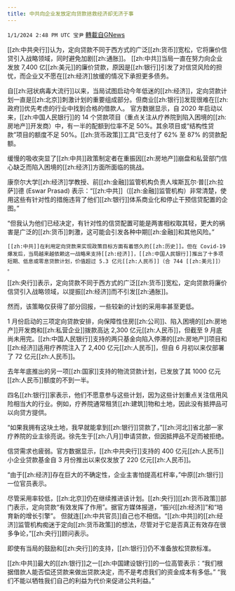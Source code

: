 ```yaml
---
title: 中共向企业发放定向贷款拯救经济却无济于事
---
```

`1/1/2024 2:48 PM UTC 宝尹` [轉載自GNews](https://gnews.org/articles/2172891)

[[zh:中共央行]]认为，定向贷款不同于西方式的广泛[[zh:货币]]宽松，它将廉价信贷引入战略领域，同时避免加剧[[zh:通胀]]。
[[zh:中共]]当局一直在努力向企业发放 7,400 亿[[zh:美元]]的廉价贷款，原因是[[zh:银行]]引发了对信贷风险的担忧，而企业又不愿在[[zh:经济]]放缓的情况下承担更多债务。

自[[zh:冠状病毒大流行]]以来，当局试图启动今年低迷的[[zh:经济]]，定向贷款计划一直是[[zh:北京]]刺激计划的重要组成部分。但商业[[zh:银行]]发现很难在[[zh:政府]]优先考虑的行业中找到合格的借款人。
官方数据显示，自 2020 年启动以来，[[zh:中国人民银行]]的 14 个贷款项目（重点关注从疗养院到陷入困境的[[zh:房地产]]开发商）中，有一半的配额到位率不足 50%。其余项目或“结构性贷款”项目的额度不足 50%。[[zh:货币政策]]工具”已支付了 62% 至 87% 的贷款配额。

缓慢的吸收突显了[[zh:中共]]政策制定者在重振因[[zh:房地产]]崩盘和私营部门信心缺乏而陷入困境的[[zh:经济]]方面所面临的挑战。

康奈尔大学[[zh:经济]]学教授、前[[zh:金融]]监管机构负责人埃斯瓦尔·普[[zh:拉萨]]德 (Eswar Prasad) 表示：“[[zh:中共]]（[[zh:金融]]监管机构）非常清楚，使用这些有针对性的措施违背了他们[[zh:银行]]体系商业化和停止干预信贷配置的企图。”

“但我认为他们已经决定，有针对性的信贷配置可能是两害相权取其轻，更大的祸害是广泛的[[zh:货币]]刺激，这可能会引发各种中期[[zh:金融]]和其他风险。”

	[[zh:中共]]在利用定向贷款来实现政策目标方面有着悠久的[[zh:历史]]。但在 Covid-19 爆发后，当局越来越依赖这一战略来支持[[zh:经济]]，[[zh:中国人民银行]]推出了十多项短期、低息或零息贷款计划，价值超过 5.3 亿元[[zh:人民币]]（合 744 [[zh:美元]]） 。

[[zh:央行]]表示，定向贷款不同于西方式的广泛[[zh:货币]]宽松，定向贷款将廉价信贷引入战略领域，以提振[[zh:经济]]而不引发[[zh:通胀]]。

然而，该策略仅获得了部分回报，一些较新的计划的采用率甚至更低。

1 月份启动的三项定向贷款安排，向保障性住房[[zh:公司]]、陷入困境的[[zh:房地产]]开发商和[[zh:私营企业]]拨款高达 2,300 亿元[[zh:人民币]]，但截至 9 月底尚未用完。[[zh:中国人民银行]]支持的两只基金向陷入停滞的[[zh:房地产]]项目和[[zh:经济]]适用疗养院注入了 2,400 亿元[[zh:人民币]]，但自 6 月初以来仅部署了 72 亿元[[zh:人民币]]。

去年年底推出的另一项[[zh:国家]]支持的物流贷款计划，已发放了其 1000 亿元[[zh:人民币]]额度的不到一半。

四名[[zh:银行]]家表示，他们不愿意参与这些计划，因为这些计划重点关注信用风险相当大的行业。例如，疗养院通常租赁[[zh:建筑]]物和土地，因此没有抵押品可以向贷方提供。

“如果我拥有这块土地，我早就能拿到[[zh:银行]]贷款了，”[[zh:河北]]省北部一家疗养院的业主徐亮说。徐先生于[[zh:八月]]申请贷款，但因抵押品不足而被拒绝。 

信贷需求也疲弱。官方数据显示，[[zh:中共央行]]支持的 400 亿元[[zh:人民币]]小企业贷款基金自 3 月份推出以来仅发放了 220 亿元[[zh:人民币]]。

“由于[[zh:经济]]存在巨大的不确定性，企业主害怕提高杠杆率，”中原[[zh:银行]]一位官员表示。

尽管采用率较低，[[zh:北京]]仍在继续推进该计划。[[zh:央行]][[zh:货币政策]]部门表示，定向贷款“有效发挥了作用”。据官方媒体报道，“振兴[[zh:经济]]”和“培育新的增长引擎”。
但就连[[zh:中共官员]]自己也不相信。“[[zh:中共]]的[[zh:经济]]监管机构痴迷于定向[[zh:货币政策]]的想法，尽管对于它是否真正有效存在很多争论，”[[zh:央行]]顾问表示。

即使有当局的鼓励和[[zh:央行]]的支持，[[zh:银行]]仍不准备放松贷款标准。

[[zh:中共]]最大的[[zh:银行]]之一[[zh:中国建设银行]]的一位高管表示：“我们根据借款人能否偿还贷款来做出贷款决定，而不是考虑我们的资金成本有多低。” “我们不能以牺牲我们自己的利益为代价来促进公共利益。”


